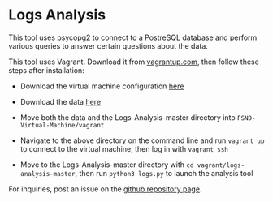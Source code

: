 # Logs Analysis

This tool uses psycopg2 to connect to a PostreSQL database and perform various
queries to answer certain questions about the data.

This tool uses Vagrant. Download it from
[vagrantup.com](https://www.vagrantup.com/downloads.html), then follow these
steps after installation:

* Download the virtual machine configuration [here](https://d17h27t6h515a5.cloudfront.net/topher/2017/August/59822701_fsnd-virtual-machine/fsnd-virtual-machine.zip)

* Download the data [here](https://d17h27t6h515a5.cloudfront.net/topher/2016/August/57b5f748_newsdata/newsdata.zip)

* Move both the data and the Logs-Analysis-master directory into ```FSND-Virtual-Machine/vagrant```

* Navigate to the above directory on the command line and run ```vagrant up```
to connect to the virtual machine, then log in with ```vagrant ssh```

* Move to the Logs-Analysis-master directory with ```cd vagrant/logs-analysis-master```, then
run ```python3 logs.py``` to launch the analysis tool

For inquiries, post an issue on the [github repository page](https://github.com/eicksl/Logs-Analysis/issues).
